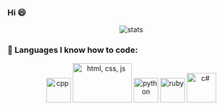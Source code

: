 ### Hi 😄
<p align="center">
	<img src="https://github-readme-stats.vercel.app/api?username=sander15&&show_icons=true&title_color=ffffff&icon_color=bb2acf&text_color=daf7dc&bg_color=151515" alt="stats">
</p>

### 🧠 Languages I know how to code:

<p align="center">
  <img src="https://isocpp.org/assets/images/cpp_logo.png" alt="cpp" width="50" height="50">
  <img src="https://www.broughtondesigns.com.au/wp-content/uploads/2014/07/html-css-js.png" alt="html, css, js" width="120" height="80">
  <img src="https://upload.wikimedia.org/wikipedia/commons/thumb/c/c3/Python-logo-notext.svg/768px-Python-logo-notext.svg.png" alt="python" width="50" height="50">
  <img src="https://upload.wikimedia.org/wikipedia/commons/thumb/7/73/Ruby_logo.svg/1024px-Ruby_logo.svg.png" alt="ruby" width="50" height="50">
  <img src="https://upload.wikimedia.org/wikipedia/commons/thumb/8/82/C_Sharp_logo.png/715px-C_Sharp_logo.png" alt="c#" width="60" height="60">
</p>
